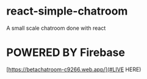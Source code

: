 # react-simple-chatroom
A small scale chatroom done with react

# POWERED BY Firebase
[https://betachatroom-c9266.web.app/](#LIVE HERE)

